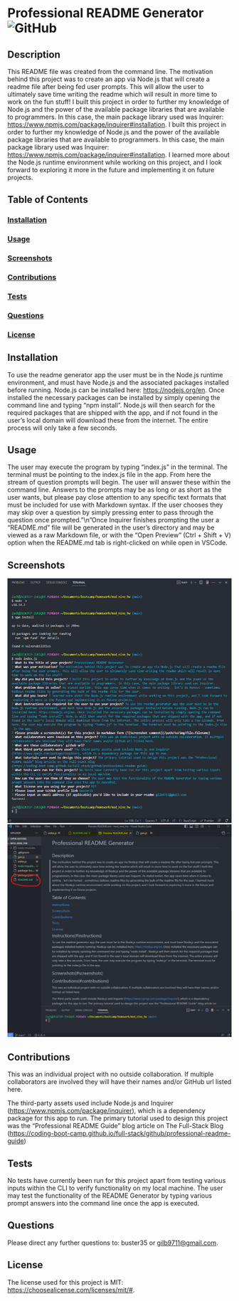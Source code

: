 # Professional README Generator![GitHub](https://img.shields.io/github/license/buster35/README-generatorino)
## Description
This README file was created from the command line. The motivation behind this project was to create an app via Node.js that will create a readme file after being fed user prompts. This will allow the user to ultimately save time writing the readme which will result in more time to work on the fun stuff!
I built this project in order to further my knowledge of Node.js and the power of the available package libraries that are available to programmers. In this case, the main package library used was Inquirer: https://www.npmjs.com/package/inquirer#installation.
I built this project in order to further my knowledge of Node.js and the power of the available package libraries that are available to programmers. In this case, the main package library used was Inquirer: https://www.npmjs.com/package/inquirer#installation.
I learned more about the Node.js runtime environment while working on this project, and I look forward to exploring it more in the future and implementing it on future projects.
## Table of Contents
### [Installation](#installation)
### [Usage](#usage)
### [Screenshots](#screenshots)
### [Contributions](#contributions)
### [Tests](#tests)
### [Questions](#questions)
### [License](#license)
## Installation
To use the readme generator app the user must be in the Node.js runtime environment, and must have Node.js and the associated packages installed before running. Node.js can be installed here: https://nodejs.org/en. Once installed the necessary packages can be installed by simply opening the command line and typing “npm install”. Node.js will then search for the required packages that are shipped with the app, and if not found in the user’s local domain will download these from the internet. The entire process will only take a few seconds.
## Usage
The user may execute the program by typing “index.js” in the terminal. The terminal must be pointing to the index.js file in the app. From here the stream of question prompts will begin. The user will answer these within the command line. Answers to the prompts may be as long or as short as the user wants, but please pay close attention to any specific text formats that must be included for use with Markdown syntax. If the user chooses they may skip over a question by simply pressing enter to pass through the question once prompted.”\n”Once Inquirer finishes prompting the user a “README.md” file will be generated in the user’s directory and may be viewed as a raw Markdown file, or with the “Open Preview” (Ctrl + Shift + V) option when the README.md tab is right-clicked on while open in VSCode.
## Screenshots
![npm Inquirer Demo](./node-inquirer-demo.png)![Generated README.md](./generated-readme.png)
## Contributions
This was an individual project with no outside collaboration. If multiple collaborators are involved they will have their names and/or GitHub url listed here.

The third-party assets used include Node.js and Inquirer (https://www.npmjs.com/package/inquirer), which is a dependency package for this app to run.
The primary tutorial used to design this project was the “Professional README Guide” blog article on The Full-Stack Blog (https://coding-boot-camp.github.io/full-stack/github/professional-readme-guide)
## Tests
No tests have currently been run for this project apart from testing various inputs within the CLI to verify functionality on my local machine.
The user may test the functionality of the README Generator by typing various prompt answers into the command line once the app is executed.
## Questions
Please direct any further questions to: buster35 or gilb9711@gmail.com.
## License
The license used for this project is MIT: https://choosealicense.com/licenses/mit/#.
